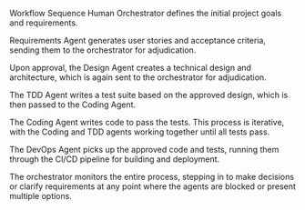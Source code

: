 Workflow Sequence
Human Orchestrator defines the initial project goals and requirements.

Requirements Agent generates user stories and acceptance criteria, sending them to the orchestrator for adjudication.

Upon approval, the Design Agent creates a technical design and architecture, which is again sent to the orchestrator for adjudication.

The TDD Agent writes a test suite based on the approved design, which is then passed to the Coding Agent.

The Coding Agent writes code to pass the tests. This process is iterative, with the Coding and TDD agents working together until all tests pass.

The DevOps Agent picks up the approved code and tests, running them through the CI/CD pipeline for building and deployment.

The orchestrator monitors the entire process, stepping in to make decisions or clarify requirements at any point where the agents are blocked or present multiple options.